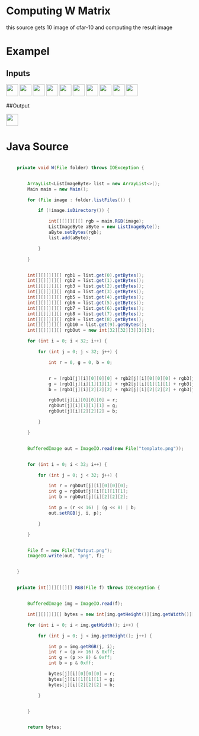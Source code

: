 # Computing W Matrix

this source gets 10 image of cfar-10 and computing the result image  

# Exampel

## Inputs
<img src="https://www.cs.toronto.edu/~kriz/cifar-10-sample/horse1.png" width="32" height="32" /> <img src="https://www.cs.toronto.edu/~kriz/cifar-10-sample/horse2.png" width="32" height="32" /> <img src="https://www.cs.toronto.edu/~kriz/cifar-10-sample/horse3.png" width="32" height="32" />
<img src="https://www.cs.toronto.edu/~kriz/cifar-10-sample/horse4.png" width="32" height="32" />
<img src="https://www.cs.toronto.edu/~kriz/cifar-10-sample/horse5.png" width="32" height="32" />
<img src="https://www.cs.toronto.edu/~kriz/cifar-10-sample/horse6.png" width="32" height="32" />
<img src="https://www.cs.toronto.edu/~kriz/cifar-10-sample/horse7.png" width="32" height="32" />
<img src="https://www.cs.toronto.edu/~kriz/cifar-10-sample/horse8.png" width="32" height="32" />
<img src="https://www.cs.toronto.edu/~kriz/cifar-10-sample/horse9.png" width="32" height="32" />
<img src="https://www.cs.toronto.edu/~kriz/cifar-10-sample/horse10.png" width="32" height="32" />


##Output

<img src="http://uupload.ir/files/xmji_output.png" width="32" height="32" />


# Java Source

```java

    private void W(File folder) throws IOException {


        ArrayList<ListImageByte> list = new ArrayList<>();
        Main main = new Main();

        for (File image : folder.listFiles()) {

            if (!image.isDirectory()) {

                int[][][][][] rgb = main.RGB(image);
                ListImageByte aByte = new ListImageByte();
                aByte.setBytes(rgb);
                list.add(aByte);

            }

        }


        int[][][][][] rgb1 = list.get(0).getBytes();
        int[][][][][] rgb2 = list.get(1).getBytes();
        int[][][][][] rgb3 = list.get(2).getBytes();
        int[][][][][] rgb4 = list.get(3).getBytes();
        int[][][][][] rgb5 = list.get(4).getBytes();
        int[][][][][] rgb6 = list.get(5).getBytes();
        int[][][][][] rgb7 = list.get(6).getBytes();
        int[][][][][] rgb8 = list.get(7).getBytes();
        int[][][][][] rgb9 = list.get(8).getBytes();
        int[][][][][] rgb10 = list.get(9).getBytes();
        int[][][][][] rgbOut = new int[32][32][3][3][3];

        for (int i = 0; i < 32; i++) {

            for (int j = 0; j < 32; j++) {

                int r = 0, g = 0, b = 0;


                r = (rgb1[j][i][0][0][0] + rgb2[j][i][0][0][0] + rgb3[j][i][0][0][0] + rgb4[j][i][0][0][0] + rgb5[j][i][0][0][0] + rgb6[j][i][0][0][0] + rgb7[j][i][0][0][0] + rgb8[j][i][0][0][0] + rgb9[j][i][0][0][0] + rgb10[j][i][0][0][0]) / list.size();
                g = (rgb1[j][i][1][1][1] + rgb2[j][i][1][1][1] + rgb3[j][i][1][1][1] + rgb4[j][i][1][1][1] + rgb5[j][i][1][1][1] + rgb6[j][i][1][1][1] + rgb7[j][i][1][1][1] + rgb8[j][i][1][1][1] + rgb9[j][i][1][1][1] + rgb10[j][i][1][1][1]) / list.size();
                b = (rgb1[j][i][2][2][2] + rgb2[j][i][2][2][2] + rgb3[j][i][2][2][2] + rgb4[j][i][2][2][2] + rgb5[j][i][2][2][2] + rgb6[j][i][2][2][2] + rgb7[j][i][2][2][2] + rgb8[j][i][2][2][2] + rgb9[j][i][2][2][2] + rgb10[j][i][2][2][2]) / list.size();

                rgbOut[j][i][0][0][0] = r;
                rgbOut[j][i][1][1][1] = g;
                rgbOut[j][i][2][2][2] = b;

            }

        }


        BufferedImage out = ImageIO.read(new File("template.png"));


        for (int i = 0; i < 32; i++) {

            for (int j = 0; j < 32; j++) {

                int r = rgbOut[j][i][0][0][0];
                int g = rgbOut[j][i][1][1][1];
                int b = rgbOut[j][i][2][2][2];

                int p = (r << 16) | (g << 8) | b;
                out.setRGB(j, i, p);

            }

        }


        File f = new File("Output.png");
        ImageIO.write(out, "png", f);


    }


    private int[][][][][] RGB(File f) throws IOException {


        BufferedImage img = ImageIO.read(f);

        int[][][][][] bytes = new int[img.getHeight()][img.getWidth()][3][3][3];

        for (int i = 0; i < img.getWidth(); i++) {

            for (int j = 0; j < img.getHeight(); j++) {

                int p = img.getRGB(j, i);
                int r = (p >> 16) & 0xff;
                int g = (p >> 8) & 0xff;
                int b = p & 0xff;

                bytes[j][i][0][0][0] = r;
                bytes[j][i][1][1][1] = g;
                bytes[j][i][2][2][2] = b;

            }


        }


        return bytes;


```

